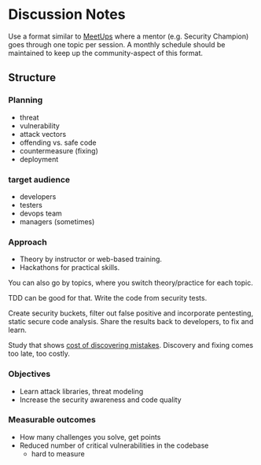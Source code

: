 # Discussion Notes

Use a format similar to [MeetUps]() where a mentor (e.g. Security
Champion) goes through one topic per session. A monthly schedule should
be maintained to keep up the community-aspect of this format.

## Structure

### Planning

- threat
- vulnerability
- attack vectors
- offending vs. safe code
- countermeasure (fixing)
- deployment

### target audience

- developers
- testers
- devops team
- managers (sometimes)

### Approach

- Theory by instructor or web-based training.
- Hackathons for practical skills.

You can also go by topics, where you switch theory/practice for each topic.

TDD can be good for that. Write the code from security tests.

Create security buckets, filter out false positive and incorporate pentesting, static secure code analysis. Share the results back to developers, to fix and learn.

Study that shows [cost of discovering mistakes](https://espincorp.wordpress.com/tag/sdlc-bugs/). Discovery and fixing comes too late, too costly.

### Objectives

- Learn attack libraries, threat modeling
- Increase the security awareness and code quality

### Measurable outcomes

- How many challenges you solve, get points
- Reduced number of critical vulnerabilities in the codebase
	- hard to measure
